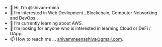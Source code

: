 - 👋 Hi, I’m @shivam-mina
- 👀 I’m interested in Web Devlopment , Blockchain, Computer Networking and DevOps .
- 🌱 I’m currently learning about AWS.
- 💞️ I’m looking for anyone who is interested in learning Cloud or DeFi / DApp.
- 📫 How to reach me ... shivammeenashiva@gmail.com.

<!---
shivam-mina/shivam-mina is a ✨ special ✨ repository because its `README.md` (this file) appears on your GitHub profile.
You can click the Preview link to take a look at your changes.
--->
